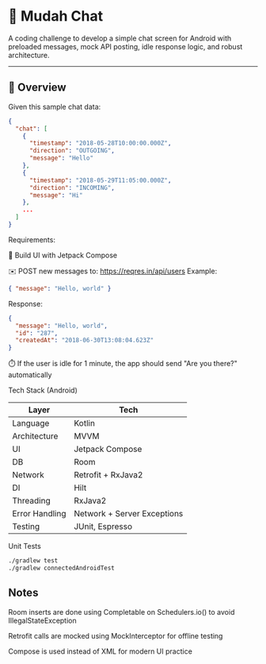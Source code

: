 # 📱 Mudah Chat

A coding challenge to develop a simple chat screen for Android with preloaded messages, mock API posting, idle response logic, and robust architecture.

---

## 🧩 Overview

Given this sample chat data:

```json
{
  "chat": [
    {
      "timestamp": "2018-05-28T10:00:00.000Z",
      "direction": "OUTGOING",
      "message": "Hello"
    },
    {
      "timestamp": "2018-05-29T11:05:00.000Z",
      "direction": "INCOMING",
      "message": "Hi"
    },
    ...
  ]
}

```

Requirements: 

🧱 Build UI with  Jetpack Compose

✉️ POST new messages to: https://reqres.in/api/users
Example:

```json
{ "message": "Hello, world" }

```

Response:
```json
{
  "message": "Hello, world",
  "id": "287",
  "createdAt": "2018-06-30T13:08:04.623Z"
}

```
⏱️ If the user is idle for 1 minute, the app should send "Are you there?" automatically

 Tech Stack (Android)

| Layer           | Tech                          |
|------------------|-------------------------------|
| Language         | Kotlin                        |
| Architecture     | MVVM                          |
| UI               | Jetpack Compose               |
| DB               | Room                          |
| Network          | Retrofit + RxJava2            |
| DI               | Hilt                          |
| Threading        | RxJava2                        |
| Error Handling   | Network + Server Exceptions   |
| Testing          | JUnit, Espresso               |

Unit Tests
```bash 
./gradlew test
./gradlew connectedAndroidTest
```

## Notes
Room inserts are done using Completable on Schedulers.io() to avoid IllegalStateException

Retrofit calls are mocked using MockInterceptor for offline testing

Compose is used instead of XML for modern UI practice


